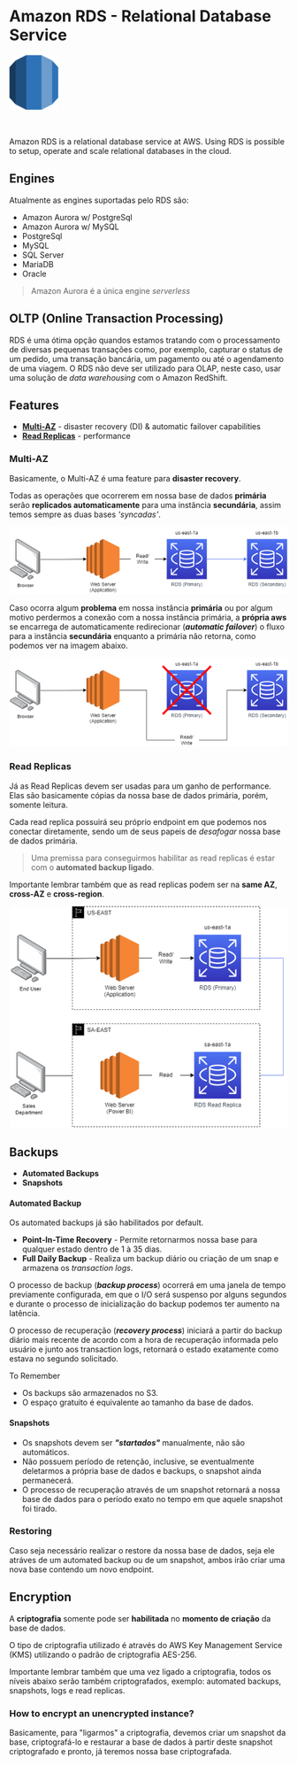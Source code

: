 # Amazon RDS - Relational Database Service

<img height=100px; alt="iam_logo" src="../../../images/rds.png" />

<p>&nbsp;</p>

Amazon RDS is a relational database service at AWS. Using RDS is possible to setup, operate and scale relational databases in the cloud.

## Engines

Atualmente as engines suportadas pelo RDS são:

- Amazon Aurora w/ PostgreSql
- Amazon Aurora w/ MySQL
- PostgreSql
- MySQL
- SQL Server
- MariaDB
- Oracle

> Amazon Aurora é a única engine *serverless*

## OLTP (Online Transaction Processing)

RDS é uma ótima opção quandos estamos tratando com o processamento de diversas pequenas transações como, por exemplo, capturar o status de um pedido, uma transação bancária, um pagamento ou até o agendamento de uma viagem. O RDS não deve ser utilizado para OLAP, neste caso, usar uma solução de *data warehousing* com o Amazon RedShift.

## Features

- [**Multi-AZ**](./README.md#multi-az) - disaster recovery (DI) & automatic failover capabilities
- [**Read Replicas**](./README.md#read-replicas) - performance

### Multi-AZ

Basicamente, o Multi-AZ é uma feature para **disaster recovery**.

Todas as operações que ocorrerem em nossa base de dados **primária** serão **replicados automaticamente** para uma instância **secundária**, assim temos sempre as duas bases *'syncadas'*.

![rds-multi-az](../../../images/rds-multi-az.drawio.png)

Caso ocorra algum **problema** em nossa instância **primária** ou por algum motivo perdermos a conexão com a nossa instância primária, a **própria aws** se encarrega de automaticamente redirecionar (***automatic failover***) o fluxo para a instância **secundária** enquanto a primária não retorna, como podemos ver na imagem abaixo.

![rds-multi-az-failure](../../../images/rds-multi-az-failure.drawio.png)

### Read Replicas

Já as Read Replicas devem ser usadas para um ganho de performance. Elas são basicamente cópias da nossa base de dados primária, porém, somente leitura.

Cada read replica possuirá seu próprio endpoint em que podemos nos conectar diretamente, sendo um de seus papeis de *desafogar* nossa base de dados primária.

> Uma premissa para conseguirmos habilitar as read replicas é estar com o **automated backup ligado**.

Importante lembrar também que as read replicas podem ser na **same AZ**, **cross-AZ** e **cross-region**.

![rds-multi-az-failure](../../../images/rds-read-replica.drawio.png)

## Backups

- **Automated Backups**
- **Snapshots**

#### Automated Backup

Os automated backups já são habilitados por default.

- **Point-In-Time Recovery** - Permite retornarmos nossa base para qualquer estado dentro de 1 à 35 dias.
- **Full Daily Backup** - Realiza um backup diário ou criação de um snap e armazena os *transaction logs*.

O processo de backup (***backup process***) ocorrerá em uma janela de tempo previamente configurada, em que o I/O será suspenso por alguns segundos e durante o processo de inicialização do backup podemos ter aumento na latência.

O processo de recuperação (***recovery process***) iniciará a partir do backup diário mais recente de acordo com a hora de recuperação informada pelo usuário e junto aos transaction logs, retornará o estado exatamente como estava no segundo solicitado.

To Remember

- Os backups são armazenados no S3.
- O espaço gratuito é equivalente ao tamanho da base de dados.

#### Snapshots

- Os snapshots devem ser ***"startados"*** manualmente, não são automáticos.
- Não possuem período de retenção, inclusive, se eventualmente deletarmos a própria base de dados e backups, o snapshot ainda permanecerá.
- O processo de recuperação através de um snapshot retornará a nossa base de dados para o período exato no tempo em que aquele snapshot foi tirado.

### Restoring

Caso seja necessário realizar o restore da nossa base de dados, seja ele atráves de um automated backup ou de um snapshot, ambos irão criar uma nova base contendo um novo endpoint.

## Encryption

A **criptografia** somente pode ser **habilitada** no **momento de criação** da base de dados.

O tipo de criptografia utilizado é através do AWS Key Management Service (KMS) utilizando o padrão de criptografia AES-256.

Importante lembrar também que uma vez ligado a criptografia, todos os níveis abaixo serão também criptografados, exemplo: automated backups, snapshots, logs e read replicas.

### How to encrypt an unencrypted instance?

Basicamente, para "ligarmos" a criptografia, devemos criar um snapshot da base, criptografá-lo e restaurar a base de dados à partir deste snapshot criptografado e pronto, já teremos nossa base criptografada.
